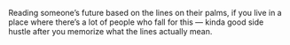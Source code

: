 Reading someone’s future based on the lines on their palms, if you live in a place where there’s a lot of people who fall for this — kinda good side hustle after you memorize what the lines actually mean.